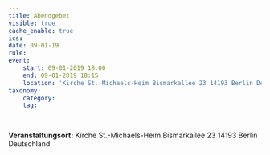 ```yaml
---
title: Abendgebet
visible: true
cache_enable: true
ics: 
date: 09-01-19
rule: 
event:
	start: 09-01-2019 18:00
	end: 09-01-2019 18:15
	location: 'Kirche St.-Michaels-Heim Bismarkallee 23 14193 Berlin Deutschland'
taxonomy:
	category: 
	tag: 

---
```




**Veranstaltungsort:** Kirche St.-Michaels-Heim
Bismarkallee 23
14193 Berlin
Deutschland

